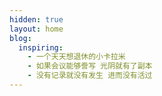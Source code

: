 ```yaml
---
hidden: true
layout: home
blog:
  inspiring:
    - 一个天天想退休的小卡拉米
    - 如果会议能够誊写 光阴就有了副本
    - 没有记录就没有发生 进而没有活过
---
```

